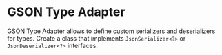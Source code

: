 # GSON Type Adapter

GSON Type Adapter allows to define custom serializers and deserializers for types. Create a class
that implements `JsonSerializer<?>` or `JsonDeserializer<?>` interfaces. 